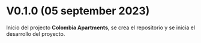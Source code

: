 # V0.1.0 (05 september 2023)
Inicio del projecto **Colombia Apartments**, se crea el repositorio y se inicia el desarrollo del proyecto.